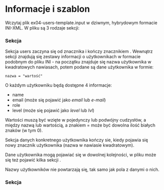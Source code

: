 # Informacje i szablon
Wczytaj plik ex04-users-template.input w dziwnym, hybrydowym formacie INI-XML.
W pliku są 3 rodzaje sekcji:

### Sekcja <users>
Sekcja users zaczyna się od znacznika **<users>** i kończy znacznikiem
**</users>**. Wewnątrz sekcji znajdują się zestawy informacji o użytkownikach
w formacie podobnym do pliku INI - na początku znajduje się nazwa użytkownika
w kwadratowych nawiasach, potem podane są dane użytkownika w formie:
```
nazwa = "wartość"
```
O każdym użytkowniku będą dostępne 4 informacje:
* name
* email (może się pojawić jako _email_ lub _e\-mail_)
* role
* level (może się pojawić jako _level_ lub _lvl_)

Wartości muszą być wzięte w pojedynczy lub podwójny cudzysłów, a między nazwą
lub wartością, a znakiem = może być dowolna ilość białych znaków (w tym 0).

Sekcja danych konkretnego użytkownika kończy sie, kiedy pojawia się nowy
znacznik użytkownika (nazwa w nawiasie kwadratowym).

Dane użytkownika mogą pojawiać się w dowolnej kolejności, w pliku może się też
pojawić kilka sekcji **<users>**.

Nazwy użytkowników nie powtarzają się, tak samo jak pola z danymi o nich.

### Sekcja <template>
Sekcja template zaczyna się od znacznika **<template>** i kończy znacznikiem
**</template>**, zawiera tekst szablonu, do którego należy wstawić dane
użytkowników.

### Sekcja <select>
Sekcja select zaczyna się znacznikiem **<select>** i kończy znacznikiem **</select>**. Zawiera oddzielone białymi znakami nazwy użytkowników.

## Polecenie
Dla każdego użytkownika, którego nazwa znajduje się w sekcji **select**,
wypisz szablon z sekcji **template** ze wszystkimi nawiasami kwadratowymi
zamienionymi na wartości odpowidnich danych użytkownika. Szablony powinny
być wypisane w kolejności malejącej według poziomu użytkownika (dana _level_).
Szablony powinny być oddzielone znakiem nowej linii.

## Przykładowe wyjście
Wyjście dla pliku ex04-users-template.input:
```
Our level 100 viking is Torlak Torlaksson.
You can contact him via email: torlak@scandinavia.se.

Our level 81 tank is John Smith.
You can contact him via email: john@johnsons.co.uk.

Our level 75 dps is Steven Poulsen.
You can contact him via email: steven@gmail.com.

Our level 53 support is Dany Hill.
You can contact him via email: dany@hi.ll.

```
